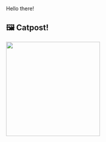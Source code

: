 Hello there!



## 🖼️ Catpost!

<sub>
    <img src="https://cdn2.thecatapi.com/images/PTzBqlwMx.jpg" height="256">
</sub>

